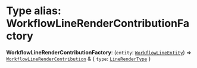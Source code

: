 # Type alias: WorkflowLineRenderContributionFactory

**WorkflowLineRenderContributionFactory**: (`entity`: [`WorkflowLineEntity`](/auto-docs/free-layout-editor/classes/WorkflowLineEntity.md)) => [`WorkflowLineRenderContribution`](/auto-docs/free-layout-editor/interfaces/WorkflowLineRenderContribution.md) & { `type`: [`LineRenderType`](/auto-docs/free-layout-editor/types/LineRenderType.md)  }
